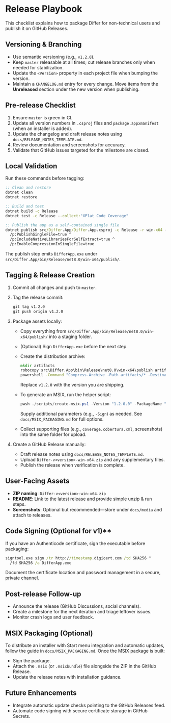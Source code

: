 # Release Playbook

This checklist explains how to package Differ for non-technical users and publish it on GitHub Releases.

## Versioning & Branching

- Use semantic versioning (e.g., `v1.2.0`).
- Keep `master` releasable at all times; cut release branches only when needed for stabilization.
- Update the `<Version>` property in each project file when bumping the version.
- Maintain a `CHANGELOG.md` entry for every change. Move items from the **Unreleased** section under the new version when publishing.

## Pre-release Checklist

1. Ensure `master` is green in CI.
2. Update all version numbers in `.csproj` files and `package.appxmanifest` (when an installer is added).
3. Update the changelog and draft release notes using `docs/RELEASE_NOTES_TEMPLATE.md`.
4. Review documentation and screenshots for accuracy.
5. Validate that GitHub issues targeted for the milestone are closed.

## Local Validation

Run these commands before tagging:

```cmd
:: Clean and restore
dotnet clean
dotnet restore

:: Build and test
dotnet build -c Release
dotnet test -c Release --collect:"XPlat Code Coverage"

:: Publish the app as a self-contained single file
dotnet publish src/Differ.App/Differ.App.csproj -c Release -r win-x64 --self-contained true ^
  /p:PublishSingleFile=true ^
  /p:IncludeNativeLibrariesForSelfExtract=true ^
  /p:EnableCompressionInSingleFile=true
```

The publish step emits `DifferApp.exe` under `src/Differ.App/bin/Release/net8.0/win-x64/publish/`.

## Tagging & Release Creation

1. Commit all changes and push to `master`.
2. Tag the release commit:

   ```cmd
   git tag v1.2.0
   git push origin v1.2.0
   ```

3. Package assets locally:
   - Copy everything from `src/Differ.App/bin/Release/net8.0/win-x64/publish/` into a staging folder.
   - (Optional) Sign `DifferApp.exe` before the next step.
   - Create the distribution archive:

     ```cmd
     mkdir artifacts
     robocopy src\Differ.App\bin\Release\net8.0\win-x64\publish artifacts /E
     powershell -Command "Compress-Archive -Path artifacts/* -DestinationPath Differ-v1.2.0-win-x64.zip -Force"
     ```

     Replace `v1.2.0` with the version you are shipping.
   - To generate an MSIX, run the helper script:

     ```powershell
     pwsh ./scripts/create-msix.ps1 -Version "1.2.0.0" -PackageName "csseeker.Differ" -Publisher "CN=Your Company" -PublisherDisplayName "Your Company"
     ```

     Supply additional parameters (e.g., `-Sign`) as needed. See `docs/MSIX_PACKAGING.md` for full options.
   - Collect supporting files (e.g., `coverage.cobertura.xml`, screenshots) into the same folder for upload.

4. Create a GitHub Release manually:
   - Draft release notes using `docs/RELEASE_NOTES_TEMPLATE.md`.
   - Upload `Differ-v<version>-win-x64.zip` and any supplementary files.
   - Publish the release when verification is complete.

## User-Facing Assets

- **ZIP naming**: `Differ-v<version>-win-x64.zip`
- **README**: Link to the latest release and provide simple unzip & run steps.
- **Screenshots**: Optional but recommended—store under `docs/media` and attach to releases.

## Code Signing (Optional for v1)**

If you have an Authenticode certificate, sign the executable before packaging:

```cmd
signtool.exe sign /tr http://timestamp.digicert.com /td SHA256 ^
  /fd SHA256 /a DifferApp.exe
```

Document the certificate location and password management in a secure, private channel.

## Post-release Follow-up

- Announce the release (GitHub Discussions, social channels).
- Create a milestone for the next iteration and triage leftover issues.
- Monitor crash logs and user feedback.

## MSIX Packaging (Optional)

To distribute an installer with Start menu integration and automatic updates, follow the guide in `docs/MSIX_PACKAGING.md`. Once the MSIX package is built:

- Sign the package.
- Attach the `.msix` (or `.msixbundle`) file alongside the ZIP in the GitHub Release.
- Update the release notes with installation guidance.

## Future Enhancements

- Integrate automatic update checks pointing to the GitHub Releases feed.
- Automate code signing with secure certificate storage in GitHub Secrets.
